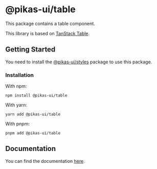 # @pikas-ui/table

This package contains a table component.

This library is based on [TanStack Table](https://tanstack.com/table/).

## Getting Started

You need to install the <a href={stylesLink}>@pikas-ui/styles</a> package to use this package.

### Installation

With npm:

```
npm install @pikas-ui/table
```

With yarn:

```
yarn add @pikas-ui/table
```

With pnpm:

```
pnpm add @pikas-ui/table
```

## Documentation

You can find the documentation [here](https://pikas-ui.vercel.app).